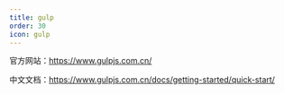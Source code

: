 ```yaml
---
title: gulp
order: 30
icon: gulp
---
```


官方网站：<https://www.gulpjs.com.cn/>

中文文档：<https://www.gulpjs.com.cn/docs/getting-started/quick-start/>
